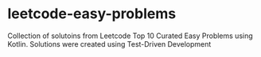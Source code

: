 # leetcode-easy-problems
Collection of solutoins from Leetcode Top 10 Curated Easy Problems using Kotlin. Solutions were created using Test-Driven Development
